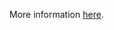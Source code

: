 More information [here](https://docs.paloaltonetworks.com/content/techdocs/en_US/prisma/prisma-cloud/prisma-cloud-code-security-policy-reference/oci-policies/storage/oci-block-storage-block-volumes-are-not-encrypted-with-a-customer-managed-key-cmk.html).

